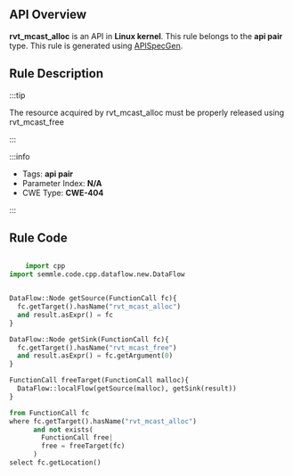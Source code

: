 ---
---


## API Overview
**rvt_mcast_alloc** is an API in **Linux kernel**. This rule belongs to the **api pair** type. This rule is generated using [APISpecGen](../../tools/APISpecGen).
## Rule Description

:::tip

The resource acquired by rvt_mcast_alloc must be properly released using rvt_mcast_free

:::

:::info

- Tags: **api pair**
- Parameter Index: **N/A**
- CWE Type: **CWE-404**

:::

## Rule Code
```python

    import cpp
import semmle.code.cpp.dataflow.new.DataFlow


DataFlow::Node getSource(FunctionCall fc){
  fc.getTarget().hasName("rvt_mcast_alloc")
  and result.asExpr() = fc
}

DataFlow::Node getSink(FunctionCall fc){
  fc.getTarget().hasName("rvt_mcast_free")
  and result.asExpr() = fc.getArgument(0)
}

FunctionCall freeTarget(FunctionCall malloc){
  DataFlow::localFlow(getSource(malloc), getSink(result))
}

from FunctionCall fc
where fc.getTarget().hasName("rvt_mcast_alloc")
      and not exists(
        FunctionCall free| 
        free = freeTarget(fc)
      )
select fc.getLocation()

    
```
